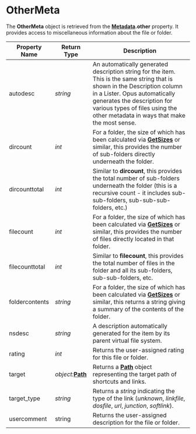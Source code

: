 # OtherMeta

The **OtherMeta** object is retrieved from the **[Metadata](metadata.md).other** property. It provides access to miscellaneous information about the file or folder.

| Property Name | Return Type | Description |
| --- | --- | --- |
| autodesc | *string* | An automatically generated description string for the item. This is the same string that is shown in the Description column in a Lister. Opus automatically generates the description for various types of files using the other metadata in ways that make the most sense. |
| dircount | *int* | For a folder, the size of which has been calculated via **[GetSizes](../../command_reference/internal_commands/getsizes.md)** or similar, this provides the number of sub-folders directly underneath the folder. |
| dircounttotal | *int* | Similar to **dircount**, this provides the total number of sub-folders underneath the folder (this is a recursive count - it includes sub-sub-folders, sub-sub-sub-folders, etc.) |
| filecount | *int* | For a folder, the size of which has been calculated via **[GetSizes](../../command_reference/internal_commands/getsizes.md)** or similar, this provides the number of files directly located in that folder. |
| filecounttotal | *int* | Similar to **filecount**, this provides the total number of files in the folder and all its sub-folders, sub-sub-folders, etc. |
| foldercontents | *string* | For a folder, the size of which has been calculated via **[GetSizes](../../command_reference/internal_commands/getsizes.md)** or similar, this returns a string giving a summary of the contents of the folder. |
| nsdesc | *string* | A description automatically generated for the item by its parent virtual file system. |
| rating | *int* | Returns the user-assigned rating for this file or folder. |
| target | *object:***[Path](path.md)** | Returns a **[Path](path.md)** object representing the target path of shortcuts and links. |
| target_type | *string* | Returns a *string* indicating the type of the link (*unknown*, *linkfile*, *dosfile*, *url*, *junction*, *softlink*). |
| usercomment | string | Returns the user-assigned description for the file or folder. |

